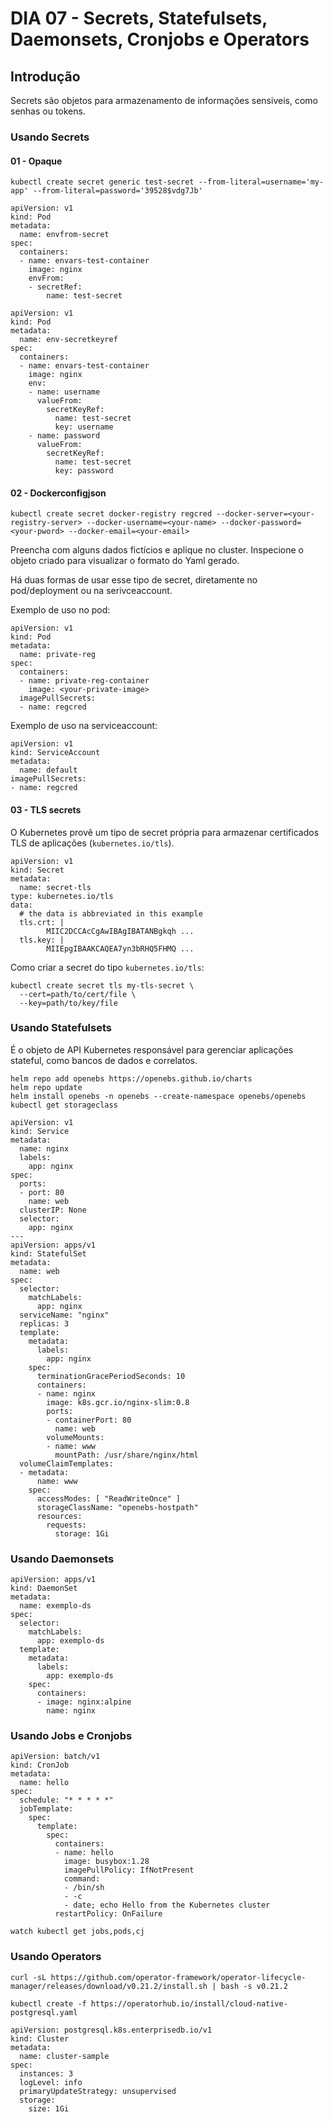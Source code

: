 # DIA 07 - Secrets, Statefulsets, Daemonsets, Cronjobs e Operators

## Introdução

Secrets são objetos para armazenamento de informações sensiveis, como senhas ou tokens.

### Usando Secrets


#### 01 - Opaque

```
kubectl create secret generic test-secret --from-literal=username='my-app' --from-literal=password='39528$vdg7Jb'
```

```
apiVersion: v1
kind: Pod
metadata:
  name: envfrom-secret
spec:
  containers:
  - name: envars-test-container
    image: nginx
    envFrom:
    - secretRef:
        name: test-secret
```

```
apiVersion: v1
kind: Pod
metadata:
  name: env-secretkeyref
spec:
  containers:
  - name: envars-test-container
    image: nginx
    env:
    - name: username
      valueFrom:
        secretKeyRef:
          name: test-secret
          key: username
    - name: password
      valueFrom:
        secretKeyRef:
          name: test-secret
          key: password
```

#### 02 - Dockerconfigjson

```
kubectl create secret docker-registry regcred --docker-server=<your-registry-server> --docker-username=<your-name> --docker-password=<your-pword> --docker-email=<your-email>
```

Preencha com alguns dados fictícios e aplique no cluster. Inspecione o objeto criado para visualizar o formato do Yaml gerado.

Há duas formas de usar esse tipo de secret, diretamente no pod/deployment ou na serivceaccount.

Exemplo de uso no pod:

```
apiVersion: v1
kind: Pod
metadata:
  name: private-reg
spec:
  containers:
  - name: private-reg-container
    image: <your-private-image>
  imagePullSecrets:
  - name: regcred
```

Exemplo de uso na serviceaccount:

```
apiVersion: v1
kind: ServiceAccount
metadata:
  name: default
imagePullSecrets:
- name: regcred
```

#### 03 - TLS secrets

O Kubernetes provê um tipo de secret própria para armazenar certificados TLS de aplicações (`kubernetes.io/tls`).

```
apiVersion: v1
kind: Secret
metadata:
  name: secret-tls
type: kubernetes.io/tls
data:
  # the data is abbreviated in this example
  tls.crt: |
        MIIC2DCCAcCgAwIBAgIBATANBgkqh ...
  tls.key: |
        MIIEpgIBAAKCAQEA7yn3bRHQ5FHMQ ...
```

Como criar a secret do tipo `kubernetes.io/tls`:

```
kubectl create secret tls my-tls-secret \
  --cert=path/to/cert/file \
  --key=path/to/key/file
```

### Usando Statefulsets

É o objeto de API Kubernetes responsável para gerenciar aplicações stateful, como bancos de dados e correlatos.

```
helm repo add openebs https://openebs.github.io/charts
helm repo update
helm install openebs -n openebs --create-namespace openebs/openebs
kubectl get storageclass
```

```
apiVersion: v1
kind: Service
metadata:
  name: nginx
  labels:
    app: nginx
spec:
  ports:
  - port: 80
    name: web
  clusterIP: None
  selector:
    app: nginx
---
apiVersion: apps/v1
kind: StatefulSet
metadata:
  name: web
spec:
  selector:
    matchLabels:
      app: nginx
  serviceName: "nginx"
  replicas: 3
  template:
    metadata:
      labels:
        app: nginx
    spec:
      terminationGracePeriodSeconds: 10
      containers:
      - name: nginx
        image: k8s.gcr.io/nginx-slim:0.8
        ports:
        - containerPort: 80
          name: web
        volumeMounts:
        - name: www
          mountPath: /usr/share/nginx/html
  volumeClaimTemplates:
  - metadata:
      name: www
    spec:
      accessModes: [ "ReadWriteOnce" ]
      storageClassName: "openebs-hostpath"
      resources:
        requests:
          storage: 1Gi
```


### Usando Daemonsets

```
apiVersion: apps/v1
kind: DaemonSet
metadata:
  name: exemplo-ds
spec:
  selector:
    matchLabels:
      app: exemplo-ds
  template:
    metadata:
      labels:
        app: exemplo-ds
    spec:
      containers:
      - image: nginx:alpine
        name: nginx
```

### Usando Jobs e Cronjobs

```
apiVersion: batch/v1
kind: CronJob
metadata:
  name: hello
spec:
  schedule: "* * * * *"
  jobTemplate:
    spec:
      template:
        spec:
          containers:
          - name: hello
            image: busybox:1.28
            imagePullPolicy: IfNotPresent
            command:
            - /bin/sh
            - -c
            - date; echo Hello from the Kubernetes cluster
          restartPolicy: OnFailure
```

```
watch kubectl get jobs,pods,cj
```

### Usando Operators

```
curl -sL https://github.com/operator-framework/operator-lifecycle-manager/releases/download/v0.21.2/install.sh | bash -s v0.21.2
```

```
kubectl create -f https://operatorhub.io/install/cloud-native-postgresql.yaml
```

```
apiVersion: postgresql.k8s.enterprisedb.io/v1
kind: Cluster
metadata:
  name: cluster-sample
spec:
  instances: 3
  logLevel: info
  primaryUpdateStrategy: unsupervised
  storage:
    size: 1Gi
```
